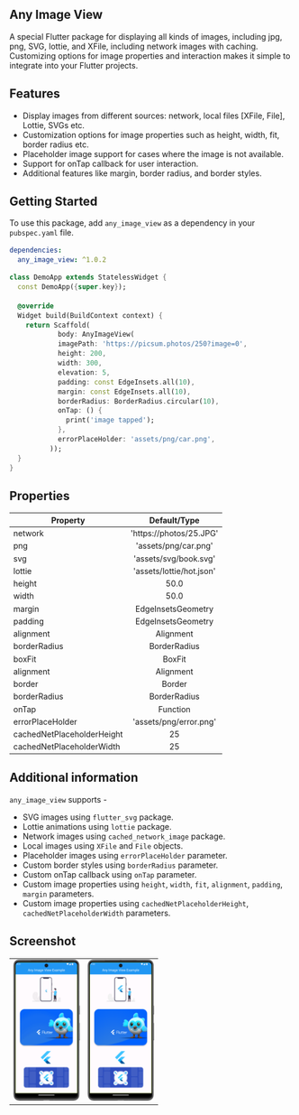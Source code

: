 
## Any Image View

A special Flutter package for displaying all kinds of images, including jpg, png, SVG, lottie, and XFile, including network images with caching.
Customizing options for image properties and interaction makes it simple to integrate into your Flutter projects.

## Features

- Display images from different sources: network, local files [XFile, File], Lottie, SVGs etc.
- Customization options for image properties such as height, width, fit, border radius etc.
- Placeholder image support for cases where the image is not available.
- Support for onTap callback for user interaction.
- Additional features like margin, border radius, and border styles.

## Getting Started

To use this package, add `any_image_view` as a dependency in your `pubspec.yaml` file.


```yaml
dependencies:
  any_image_view: ^1.0.2
```    

``` dart
class DemoApp extends StatelessWidget {
  const DemoApp({super.key});

  @override
  Widget build(BuildContext context) {
    return Scaffold(
            body: AnyImageView(
            imagePath: 'https://picsum.photos/250?image=0',
            height: 200,
            width: 300,
            elevation: 5,
            padding: const EdgeInsets.all(10),
            margin: const EdgeInsets.all(10),
            borderRadius: BorderRadius.circular(10),
            onTap: () {
              print('image tapped');
            },
            errorPlaceHolder: 'assets/png/car.png',
          ));
  }
}
```

## Properties


| Property                   |       Default/Type       |
|----------------------------|:------------------------:|
| network                    | 'https://photos/25.JPG'  |
| png                        |   'assets/png/car.png'   |
| svg                        |  'assets/svg/book.svg'   |
| lottie                     | 'assets/lottie/hot.json' |
| height                     |           50.0           |
| width                      |           50.0           |
| margin                     |    EdgeInsetsGeometry    |
| padding                    |    EdgeInsetsGeometry    |
| alignment                  |        Alignment         |
| borderRadius               |       BorderRadius       |
| boxFit                     |          BoxFit          |
| alignment                  |        Alignment         |
| border                     |          Border          |
| borderRadius               |       BorderRadius       |
| onTap                      |         Function         |
| errorPlaceHolder           |  'assets/png/error.png'  |
| cachedNetPlaceholderHeight |            25            |
| cachedNetPlaceholderWidth  |            25            |


## Additional information
`any_image_view` supports -
- SVG images using `flutter_svg` package.
- Lottie animations using `lottie` package.
- Network images using `cached_network_image` package.
- Local images using `XFile` and `File` objects.
- Placeholder images using `errorPlaceHolder` parameter.
- Custom border styles using `borderRadius` parameter.
- Custom onTap callback using `onTap` parameter.
- Custom image properties using `height`, `width`, `fit`, `alignment`, `padding`, `margin` parameters.
- Custom image properties using `cachedNetPlaceholderHeight`, `cachedNetPlaceholderWidth` parameters.

## Screenshot

<table align="left" style="margin: 0px auto;">
  <tr>
    <td>
        <div style="text-align: center;">
            <img src="https://github.com/farhansadikgalib/any_image_view/blob/main/raw/gif.gif" height="250px"/>
        </div>
    </td>
    <td>
        <div style="text-align: center;">
            <img src="https://github.com/farhansadikgalib/any_image_view/blob/main/raw/ss.png" height="250px"/>
        </div>
    </td>

</table>


